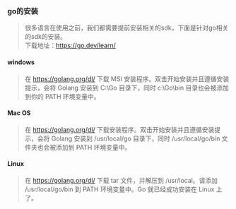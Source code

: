 ### go的安装

> 很多语言在使用之前，我们都需要提前安装相关的sdk，下面是针对go相关的sdk的安装。<br/>
> 下载地址：https://go.dev/learn/

#### windows 

> 在 https://golang.org/dl/ 下载 MSI 安装程序。双击开始安装并且遵循安装提示，会将 Golang 安装到 C:\Go 目录下，同时 c:\Go\bin 目录也会被添加到你的 PATH 环境变量中。

#### Mac OS

> 在 https://golang.org/dl/ 下载安装程序。双击开始安装并且遵循安装提示，会将 Golang 安装到 /usr/local/go 目录下，同时 /usr/local/go/bin 文件夹也会被添加到 PATH 环境变量中。

#### Linux

> 在 https://golang.org/dl/ 下载 tar 文件，并解压到 /usr/local。请添加 /usr/local/go/bin 到 PATH 环境变量中。Go 就已经成功安装在 Linux 上了。